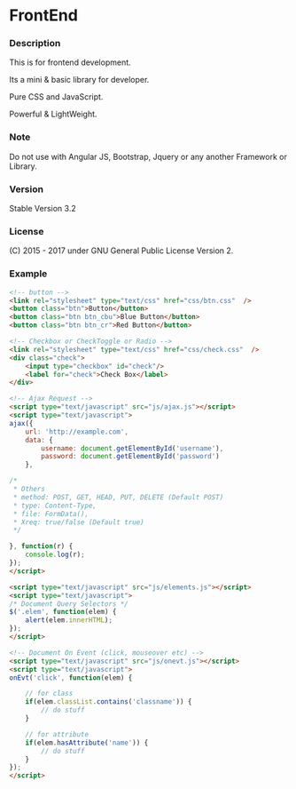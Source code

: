 # FrontEnd

### Description
This is for frontend development.

Its a mini & basic library for developer.

Pure CSS and JavaScript.

Powerful & LightWeight.

### Note
Do not use with Angular JS, Bootstrap, Jquery or any another Framework or Library.

### Version
Stable Version 3.2

### License
(C) 2015 - 2017 under GNU General Public License Version 2.

### Example
```html
<!-- button -->
<link rel="stylesheet" type="text/css" href="css/btn.css"  />
<button class="btn">Button</button>
<button class="btn btn_cbu">Blue Button</button>
<button class="btn btn_cr">Red Button</button>

<!-- Checkbox or CheckToggle or Radio -->
<link rel="stylesheet" type="text/css" href="css/check.css"  />
<div class="check">
    <input type="checkbox" id="check"/>
    <label for="check">Check Box</label>
</div>

<!-- Ajax Request -->
<script type="text/javascript" src="js/ajax.js"></script>
<script type="text/javascript">
ajax({
	url: 'http://example.com',
	data: {
		username: document.getElementById('username'),
		password: document.getElementById('password')
	},

/*
 * Others
 * method: POST, GET, HEAD, PUT, DELETE (Default POST)
 * type: Content-Type,
 * file: FormData(),
 * Xreq: true/false (Default true)
 */

}, function(r) {
	console.log(r);
});
</script>

<script type="text/javascript" src="js/elements.js"></script>
<script type="text/javascript">
/* Document Query Selectors */
$('.elem', function(elem) {
    alert(elem.innerHTML);
});
</script>

<!-- Document On Event (click, mouseover etc) -->
<script type="text/javascript" src="js/onevt.js"></script>
<script type="text/javascript">
onEvt('click', function(elem) {

    // for class
    if(elem.classList.contains('classname')) {
        // do stuff
    }

    // for attribute
    if(elem.hasAttribute('name')) {
        // do stuff
    }
});
</script>
```